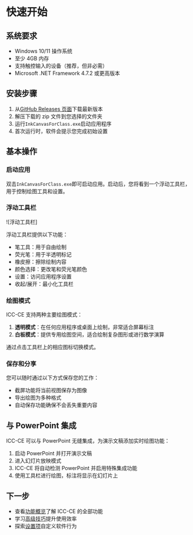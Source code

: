 # 快速开始

## 系统要求

- Windows 10/11 操作系统
- 至少 4GB 内存
- 支持触控输入的设备（推荐，但非必需）
- Microsoft .NET Framework 4.7.2 或更高版本

## 安装步骤

1. 从[GitHub Releases 页面](https://github.com/awesome-iwb/icc-ce/releases)下载最新版本
2. 解压下载的 zip 文件到您选择的文件夹
3. 运行`InkCanvasForClass.exe`启动应用程序
4. 首次运行时，软件会提示您完成初始设置

## 基本操作

### 启动应用

双击`InkCanvasForClass.exe`即可启动应用。启动后，您将看到一个浮动工具栏，用于控制绘图工具和设置。

### 浮动工具栏

![浮动工具栏]

浮动工具栏提供以下功能：

- 笔工具：用于自由绘制
- 荧光笔：用于半透明标记
- 橡皮擦：擦除绘制内容
- 颜色选择：更改笔和荧光笔颜色
- 设置：访问应用程序设置
- 收起/展开：最小化工具栏

### 绘图模式

ICC-CE 支持两种主要绘图模式：

1. **透明模式**：在任何应用程序或桌面上绘制，非常适合屏幕标注
2. **白板模式**：提供专用绘图空间，适合绘制复杂图形或进行数学演算

通过点击工具栏上的相应图标切换模式。

### 保存和分享

您可以随时通过以下方式保存您的工作：

- 截屏功能将当前视图保存为图像
- 导出绘图为多种格式
- 自动保存功能确保不会丢失重要内容

## 与 PowerPoint 集成

ICC-CE 可以与 PowerPoint 无缝集成，为演示文稿添加实时绘图功能：

1. 启动 PowerPoint 并打开演示文稿
2. 进入幻灯片放映模式
3. ICC-CE 将自动检测 PowerPoint 并启用特殊集成功能
4. 使用工具栏进行绘图，标注将显示在幻灯片上

## 下一步

- 查看[功能概览](/icc-ce-web/features/overview)了解 ICC-CE 的全部功能
- 学习[高级技巧](/icc-ce-web/guide/advanced-tips)提升使用效率
- 探索[设置项](/icc-ce-web/guide/settings)自定义软件行为
